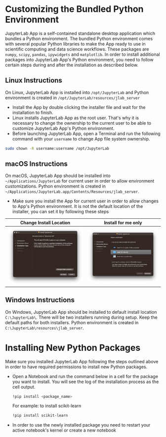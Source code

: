 # Customizing the Bundled Python Environment

JupyterLab App is a self-contained standalone desktop application which bundles a Python environment. The bundled Python environment comes with several popular Python libraries to make the App ready to use in scientific computing and data science workflows. These packages are `numpy`, `scipy`, `pandas`, `ipywidgets` and `matplotlib`. In order to install additional packages into JupyterLab App's Python environment, you need to follow certain steps during and after the installation as described below.

## Linux Instructions

On Linux, JupyterLab App is installed into `/opt/JupyterLab` and Python environment is created in `/opt/JupyterLab/resources/jlab_server`

- Install the App by double clicking the installer file and wait for the installation to finish.
- Linux installs JupyterLab App as the root user. That's why it is necessary to change the ownership to the current user to be able to customize JupyterLab App's Python environment.
- Before launching JupyterLab App, open a Terminal and run the following command with your `username` to change App file system ownership.
```bash
sudo chown -R username:username /opt/JupyterLab
```

## macOS Instructions

On macOS, JupyterLab App should be installed into `~/Applications/JupyterLab` for current user in order to allow environment customizations. Python environment is created in `~/Applications/JupyterLab.app/Contents/Resources/jlab_server`.

- Make sure you install the App for current user in order to allow changes to App's Python environment. It is not the default location of the installer, you can set it by following these steps

| Change Install Location  | Install for me only |
| ------------- | ------------- |
| ![Choose Install Location](media/mac-install-location.png) | ![Choose Current User](media/mac-install-for-current-user.png) |


## Windows Instructions

On Windows, JupyterLab App should be installed to default install location `C:\JupyterLab\`. There will be two installers running during setup. Keep the default paths for both installers. Python environment is created in `C:\JupyterLab\resources\jlab_server`.

# Installing New Python Packages

Make sure you installed JupyterLab App following the steps outlined above in order to have required permissions to install new Python packages.

- Open a Notebook and run the command below in a cell for the package you want to install. You will see the log of the installation process as the cell output.
  ```bash
  !pip install <package_name>
  ```
  For example: to install scikit-learn
  ```bash
  !pip install scikit-learn
  ```
- In order to use the newly installed package you need to restart your active notebook's kernel or create a new notebook
